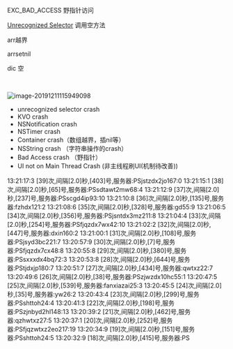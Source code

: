 EXC_BAD_ACCESS 野指针访问

[Unrecognized Selector](https://links.jianshu.com/go?to=http%3A%2F%2Fgonghonglou.com%2F2019%2F07%2F06%2Fcrash-guard-unrecognized-selector%2F)   调用空方法

arr越界

arrsetnil

dic 空

​	

![image-20191211115949098](https://tva1.sinaimg.cn/large/006tNbRwgy1g9snd733d4j314t0u0atq.jpg)

- unrecognized selector crash
- KVO crash
- NSNotification crash
- NSTimer crash
- Container crash（数组越界，插nil等）
- NSString crash （字符串操作的crash）
- Bad Access crash （野指针）
- UI not on Main Thread Crash (非主线程刷UI(机制待改善))









13:21:17:3  [39]次,间隔[2.0]秒,[403]号,服务器:PSjstzdx2jo167:0
13:21:15:1  [38]次,间隔[2.0]秒,[65]号,服务器:PSsdtawt2mw68:4
13:21:12:9  [37]次,间隔[2.0]秒,[237]号,服务器:PSscgd4ip93:10
13:21:10:8  [36]次,间隔[2.0]秒,[135]号,服务器:fzhdx121:2
13:21:08:6  [35]次,间隔[2.0]秒,[328]号,服务器:gd55:9
13:21:06:5  [34]次,间隔[2.0]秒,[356]号,服务器:PSjsntdx3mz211:8
13:21:04:4  [33]次,间隔[2.0]秒,[254]号,服务器:PSfjqzdx7wx42:10
13:21:02:2  [32]次,间隔[2.0]秒,[447]号,服务器:dxin160:2
13:21:00:1  [31]次,间隔[2.0]秒,[108]号,服务器:PSjsyd3bc221:7
13:20:57:9  [30]次,间隔[2.0]秒,[7]号,服务器:PSfjqzdx7cx48:8
13:20:55:8  [29]次,间隔[2.0]秒,[380]号,服务器:PSsxxxdx4bq72:3
13:20:53:8  [28]次,间隔[2.0]秒,[644]号,服务器:PStjdxjp180:7
13:20:51:7  [27]次,间隔[2.0]秒,[434]号,服务器:qwtxz22:7
13:20:49:6  [26]次,间隔[2.0]秒,[38]号,服务器:PSzjwzdx10hc55:1
13:20:47:5  [25]次,间隔[2.0]秒,[539]号,服务器:fanxiazai25:3
13:20:45:5  [24]次,间隔[2.0]秒,[35]号,服务器:yw26:2
13:20:43:4  [23]次,间隔[2.0]秒,[299]号,服务器:PSshttoh24:4
13:20:41:3  [22]次,间隔[2.0]秒,[198]号,服务器:PSzjnbyd2hl148:13
13:20:39:2  [21]次,间隔[2.0]秒,[462]号,服务器:qzhwtxz27:5
13:20:37:1  [20]次,间隔[2.0]秒,[252]号,服务器:PSfjqzwtxz2eo217:19
13:20:34:9  [19]次,间隔[2.0]秒,[151]号,服务器:PSshttoh24:5
13:20:32:9  [18]次,间隔[2.0]秒,[415]号,服务器:PS